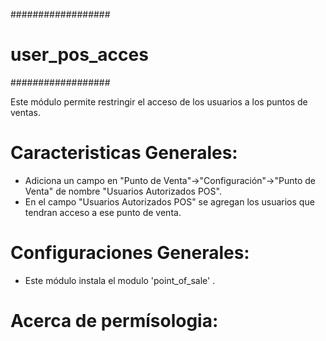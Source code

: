 ##################
# user_pos_acces #
##################

Este módulo permite restringir el acceso de los usuarios a los puntos de ventas.

Caracteristicas Generales:
=========================

- Adiciona un campo en "Punto de Venta"->"Configuración"->"Punto de Venta" de nombre "Usuarios Autorizados POS".
- En el campo "Usuarios Autorizados POS" se agregan los usuarios que tendran acceso a ese punto de venta.


Configuraciones Generales:
=========================
- Este módulo instala el modulo 'point_of_sale' .

Acerca de permísologia:
======================
